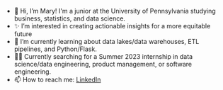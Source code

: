 - 🤍 Hi, I’m Mary! I'm a junior at the University of Pennsylvania studying business, statistics, and data science.
- ✨ I’m interested in creating actionable insights for a more equitable future
- 🌱 I’m currently learning about data lakes/data warehouses, ETL pipelines, and Python/Flask.
- ✍🏻 Currently searching for a Summer 2023 internship in data science/data engineering, product management, or software engineering.
- 📫 How to reach me: <a href="https://www.linkedin.com/in/mxumary/">LinkedIn</a>

<!---
mxumary/mxumary is a ✨ special ✨ repository because its `README.md` (this file) appears on your GitHub profile.
You can click the Preview link to take a look at your changes.
--->
